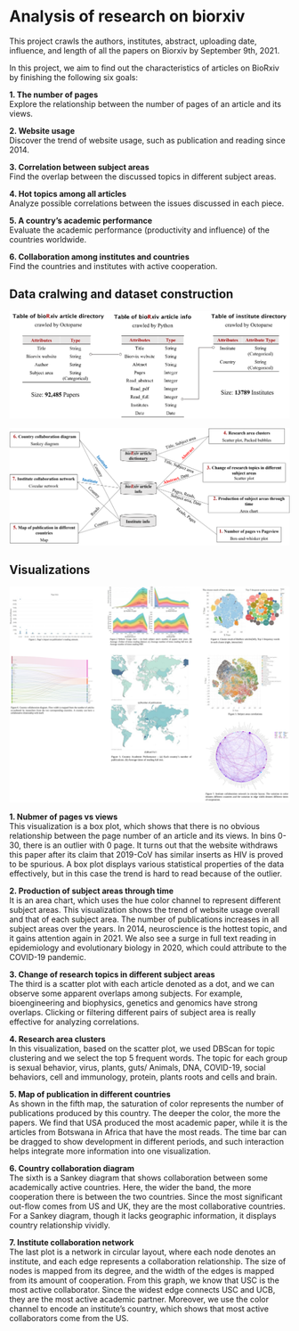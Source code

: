 # Analysis of research on biorxiv

This project crawls the authors, institutes, abstract, uploading date, influence, and length of all the papers on Biorxiv by September 9th, 2021.

In this project, we aim to find out the characteristics of articles on BioRxiv by finishing the following six goals:

**1. The number of pages**<br>
Explore the relationship between the number of pages of an article and its views.

**2. Website usage**<br>
Discover the trend of website usage, such as publication and reading since 2014.

**3. Correlation between subject areas**<br>
Find the overlap between the discussed topics in different subject areas.

**4. Hot topics among all articles**<br>
Analyze possible correlations between the issues discussed in each piece.

**5. A country’s academic performance**<br>
Evaluate the academic performance (productivity and influence) of the countries worldwide.

**6. Collaboration among institutes and countries**<br>
Find the countries and institutes with active cooperation.

## Data cralwing and dataset construction
![Image text](imgs/dataset.png)

![Image text](imgs/visualization.png)

## Visualizations
![Image text](visualizations/overview.svg)

**1. Nubmer of pages vs views**<br>
This visualization is a box plot, which shows that there is no obvious relationship between the page number of an article and its views. In bins 0-30, there is an outlier with 0 page. It turns out that the website withdraws this paper after its claim that 2019-CoV has similar inserts as HIV is proved to be spurious. A box plot displays various statistical properties of the data effectively, but in this case the trend is hard to read because of the outlier.  

**2. Production of subject areas through time**<br>
It is an area chart, which uses the hue color channel to represent different subject areas. This visualization shows the trend of website usage overall and that of each subject area. The number of publications increases in all subject areas over the years. In 2014, neuroscience is the hottest topic, and it gains attention again in 2021. We also see a surge in full text reading in epidemiology and evolutionary biology in 2020, which could attribute to the COVID-19 pandemic. 

**3. Change of research topics in different subject areas**<br>
The third is a scatter plot with each article denoted as a dot, and we can observe some apparent overlaps among subjects. For example, bioengineering and biophysics, genetics and genomics have strong overlaps. Clicking or filtering different pairs of subject area is really effective for analyzing correlations. 

**4. Research area clusters**<br>
In this visualization, based on the scatter plot, we used DBScan for topic clustering and we select the top 5 frequent words. The topic for each group is sexual behavior, virus, plants, guts/ Animals, DNA, COVID-19, social behaviors, cell and immunology, protein, plants roots and cells and brain. 

**5. Map of publication in different countries**<br>
As shown in the fifth map, the saturation of color represents the number of publications produced by this country. The deeper the color, the more the papers. We find that USA produced the most academic paper, while it is the articles from Botswana in Africa that have the most reads. The time bar can be dragged to show development in different periods, and such interaction helps integrate more information into one visualization. 

**6. Country collaboration diagram**<br>
The sixth is a Sankey diagram that shows collaboration between some academically active countries.  Here, the wider the band, the more cooperation there is between the two countries. Since the most significant out-flow comes from US and UK, they are the most collaborative countries. For a Sankey diagram, though it lacks geographic information, it displays country relationship vividly. 

**7. Institute collaboration network**<br>
The last plot is a network in circular layout, where each node denotes an institute, and each edge represents a collaboration relationship. The size of nodes is mapped from its degree, and the width of the edges is mapped from its amount of cooperation. From this graph, we know that USC is the most active collaborator. Since the widest edge connects USC and UCB, they are the most active academic partner. Moreover, we use the color channel to encode an institute’s country, which shows that most active collaborators come from the US. 
